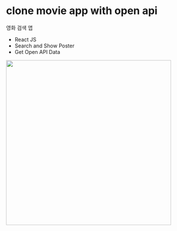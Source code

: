 ﻿# clone movie app with open api
영화 검색 앱

- React JS
- Search and Show Poster
- Get Open API Data
<div>
  <img src="https://user-images.githubusercontent.com/20849970/200702156-93278e33-2005-4a14-8438-7c5c556a5ec3.png" width="450"/>
</div>
